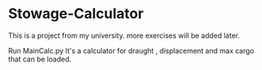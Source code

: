 # Stowage-Calculator
This is a project from my university. more exercises will be added later.

Run MainCalc.py
It's a calculator for draught , displacement and max cargo that can be loaded.

